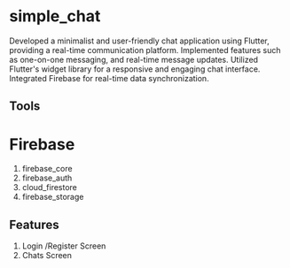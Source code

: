 # simple_chat

Developed a minimalist and user-friendly chat application using Flutter, providing a real-time communication platform. Implemented features such as one-on-one messaging, and real-time message updates. Utilized Flutter's widget library for a responsive and engaging chat interface. Integrated Firebase for real-time data synchronization.

## Tools

# Firebase
1. firebase_core
2. firebase_auth
3. cloud_firestore
4. firebase_storage


## Features
1. Login /Register Screen
2. Chats Screen
